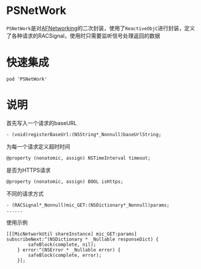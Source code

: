 # PSNetWork
`PSNetWork`是对[AFNetworking](https://github.com/AFNetworking/AFNetworking)的二次封装，使用了`ReactiveObjC`进行封装，定义了各种请求的RACSignal，使用时只需要监听信号处理返回的数据

# 快速集成
```
pod 'PSNetWork'
```

# 说明
首先写入一个请求的baseURL
```
- (void)registerBaseUrl:(NSString*_Nonnull)baseUrlString;
```

为每一个请求定义超时时间
```
@property (nonatomic, assign) NSTimeInterval timeout;
```
是否为HTTPS请求
```
@property (nonatomic, assign) BOOL isHttps;
```
不同的请求方式
```
- (RACSignal*_Nonnull)mic_GET:(NSDictionary*_Nonnull)params;
......
```
使用示例
```
[[[MicNetworkUtil shareInstance] mic_GET:params] subscribeNext:^(NSDictionary * _Nullable responseDict) {
        safeBlock(complete, nil);
    } error:^(NSError * _Nullable error) {
        safeBlock(complete, error);
    }];
  ```
